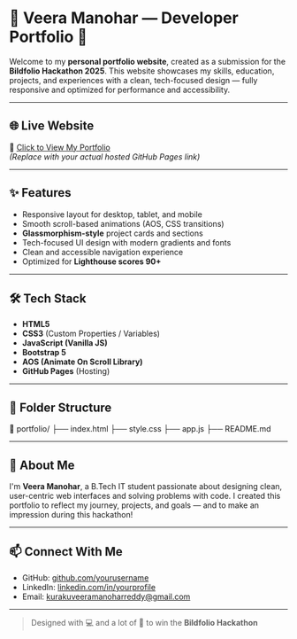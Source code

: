 # 💼 Veera Manohar — Developer Portfolio 🚀

Welcome to my **personal portfolio website**, created as a submission for the **Bildfolio Hackathon 2025**. This website showcases my skills, education, projects, and experiences with a clean, tech-focused design — fully responsive and optimized for performance and accessibility.

---

## 🌐 Live Website  
🔗 [Click to View My Portfolio](https://yourusername.github.io/bildfolio-portfolio/)  
*(Replace with your actual hosted GitHub Pages link)*

---

## ✨ Features
- Responsive layout for desktop, tablet, and mobile
- Smooth scroll-based animations (AOS, CSS transitions)
- **Glassmorphism-style** project cards and sections
- Tech-focused UI design with modern gradients and fonts
- Clean and accessible navigation experience
- Optimized for **Lighthouse scores 90+**

---

## 🛠️ Tech Stack
- **HTML5**
- **CSS3** (Custom Properties / Variables)
- **JavaScript (Vanilla JS)**
- **Bootstrap 5**
- **AOS (Animate On Scroll Library)**
- **GitHub Pages** (Hosting)

---

## 📁 Folder Structure

📁 portfolio/
├── index.html
├── style.css
├── app.js
├── README.md


---

## 👤 About Me

I'm **Veera Manohar**, a B.Tech IT student passionate about designing clean, user-centric web interfaces and solving problems with code. I created this portfolio to reflect my journey, projects, and goals — and to make an impression during this hackathon!

---

## 📫 Connect With Me
- GitHub: [github.com/yourusername](https://github.com/yourusername)
- LinkedIn: [linkedin.com/in/yourprofile](https://linkedin.com/in/yourprofile)
- Email: kurakuveeramanoharreddy@gmail.com

---


> Designed with 💻 and a lot of 🚀 to win the **Bildfolio Hackathon**
